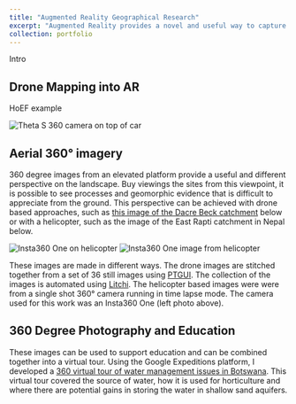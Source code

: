 ```yaml
---
title: "Augmented Reality Geographical Research"
excerpt: "Augmented Reality provides a novel and useful way to capture field sites to share with others and to help with interpretation back at the desk."
collection: portfolio
---
```

Intro

## Drone Mapping into AR
HoEF example

![Theta S 360 camera on top of car](170123-4785_400.jpg)


## Aerial 360&deg; imagery
360 degree images from an elevated platform provide a useful and different perspective on the landscape. Buy viewings the sites from this viewpoint, it is possible to see processes and geomorphic evidence that is difficult to appreciate from the ground. This perspective can be achieved with drone based approaches, such as [this image of the Dacre Beck catchment](https://goo.gl/maps/UHgGmBMZKrtF7WfR7) below or with a helicopter, such as the image of the East Rapti catchment in Nepal below.

![Insta360 One on helicopter](180122-00027.jpg)
![Insta360 One image from helicopter](180131-599.jpg)

These images are made in different ways. The drone images are stitched together from a set of 36 still images using [PTGUI](http://www.ptgui.com). The collection of the images is automated using [Litchi](https://flylitchi.com). The helicopter based images were were from a single shot 360&deg; camera running in time lapse mode. The camera used for this work was an Insta360 One (left photo above).

## 360 Degree Photography and Education
These images can be used to support education and can be combined together into a virtual tour. Using the Google Expeditions platform, I developed a [360 virtual tour of water management issues in Botswana](https://expeditions.gle/fdl/4EV8). This virtual tour covered the source of water, how it is used for horticulture and where there are potential gains in storing the water in shallow sand aquifers.  
